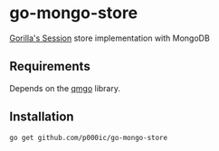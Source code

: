 go-mongo-store
==========

[Gorilla's Session](http://www.gorillatoolkit.org/pkg/sessions) store implementation with MongoDB

## Requirements

Depends on the [qmgo](https://github.com/qiniu/qmgo) library.

## Installation

    go get github.com/p000ic/go-mongo-store
